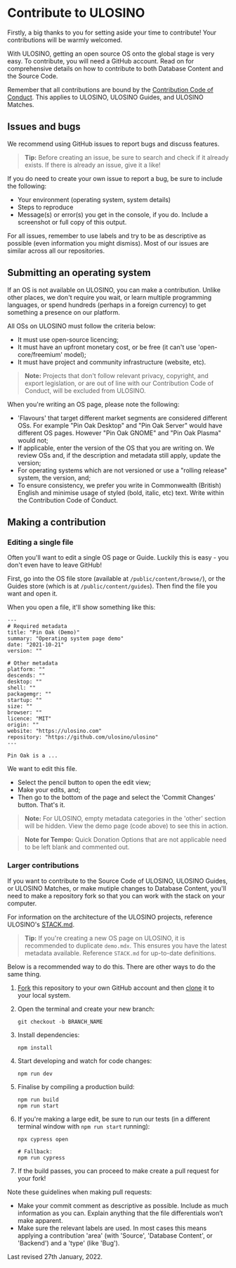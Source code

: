 # Contribute to ULOSINO

Firstly, a big thanks to you for setting aside your time to contribute! Your contributions will be warmly welcomed.

With ULOSINO, getting an open source OS onto the global stage is very easy. To contribute, you will need a GitHub account. Read on for comprehensive details on how to contribute to both Database Content and the Source Code.

Remember that all contributions are bound by the [Contribution Code of Conduct](https://github.com/ulosino/.github/blob/main/CODE_OF_CONDUCT.md). This applies to ULOSINO, ULOSINO Guides, and ULOSINO Matches.

## Issues and bugs

We recommend using GitHub issues to report bugs and discuss features.

> **Tip:** Before creating an issue, be sure to search and check if it already exists. If there is already an issue, give it a like!

If you do need to create your own issue to report a bug, be sure to include the following:

- Your environment (operating system, system details)
- Steps to reproduce
- Message(s) or error(s) you get in the console, if you do. Include a screenshot or full copy of this output.

For all issues, remember to use labels and try to be as descriptive as possible (even information you might dismiss). Most of our issues are similar across all our repositories.

## Submitting an operating system

If an OS is not available on ULOSINO, you can make a contribution. Unlike other places, we don't require you wait, or learn multiple programming languages, or spend hundreds (perhaps in a foreign currency) to get something a presence on our platform.

All OSs on ULOSINO must follow the criteria below:

- It must use open-source licencing;
- It must have an upfront monetary cost, or be free (it can't use 'open-core/freemium' model);
- It must have project and community infrastructure (website, etc).

> **Note:** Projects that don't follow relevant privacy, copyright, and export legislation, or are out of line with our Contribution Code of Conduct, will be excluded from ULOSINO.

When you're writing an OS page, please note the following:

- 'Flavours' that target different market segments are considered different OSs. For example "Pin Oak Desktop" and "Pin Oak Server" would have different OS pages. However "Pin Oak GNOME" and "Pin Oak Plasma" would not;
- If applicable, enter the version of the OS that you are writing on. We review OSs and, if the description and metadata still apply, update the version;
- For operating systems which are not versioned or use a "rolling release" system, the version, and;
- To ensure consistency, we prefer you write in Commonwealth (British) English and minimise usage of styled (bold, italic, etc) text. Write within the Contribution Code of Conduct.

## Making a contribution

### Editing a single file

Often you'll want to edit a single OS page or Guide. Luckily this is easy - you don't even have to leave GitHub!

First, go into the OS file store (available at `/public/content/browse/`), or the Guides store (which is at `/public/content/guides`). Then find the file you want and open it.

When you open a file, it'll show something like this:

```
---
# Required metadata
title: "Pin Oak (Demo)"
summary: "Operating system page demo"
date: "2021-10-21"
version: ""

# Other metadata
platform: ""
descends: ""
desktop: ""
shell: ""
packagemgr: ""
startup: ""
size: ""
browser: ""
licence: "MIT"
origin: ""
website: "https://ulosino.com"
repository: "https://github.com/ulosino/ulosino"
---

Pin Oak is a ...
```

We want to edit this file.

- Select the pencil button to open the edit view;
- Make your edits, and;
- Then go to the bottom of the page and select the 'Commit Changes' button. That's it.

> **Note:** For ULOSINO, empty metadata categories in the 'other' section will be hidden. View the demo page (code above) to see this in action.

> **Note for Tempo:** Quick Donation Options that are not applicable need to be left blank and commented out.

### Larger contributions

If you want to contribute to the Source Code of ULOSINO, ULOSINO Guides, or ULOSINO Matches, or make mutiple changes to Database Content, you'll need to make a repository fork so that you can work with the stack on your computer.

For information on the architecture of the ULOSINO projects, reference ULOSINO's [STACK.md](https://github.com/ulosino/ulosino/blob/main/STACK.md).

> **Tip:** If you're creating a new OS page on ULOSINO, it is recommended to duplicate `demo.mdx`. This ensures you have the latest metadata available. Reference `STACK.md` for up-to-date definitions.

Below is a recommended way to do this. There are other ways to do the same thing.

1. [Fork](https://help.github.com/articles/fork-a-repo/) this repository to your
   own GitHub account and then
   [clone](https://help.github.com/articles/cloning-a-repository/) it to your local system.
2. Open the terminal and create your new branch:
   ```
   git checkout -b BRANCH_NAME
   ```
3. Install dependencies:

   ```
   npm install
   ```

4. Start developing and watch for code changes:

   ```
   npm run dev
   ```

5. Finalise by compiling a production build:

   ```
   npm run build
   npm run start
   ```

6. If you're making a large edit, be sure to run our tests (in a different terminal window with `npm run start` running):

   ```
   npx cypress open

   # Fallback:
   npm run cypress
   ```

7. If the build passes, you can proceed to make create a pull request for your fork!

Note these guidelines when making pull requests:

- Make your commit comment as descriptive as possible. Include as much information as you can. Explain anything that the file differentials won’t make apparent.
- Make sure the relevant labels are used. In most cases this means applying a contribution 'area' (with 'Source', 'Database Content', or 'Backend') and a 'type' (like 'Bug').

Last revised 27th January, 2022.
